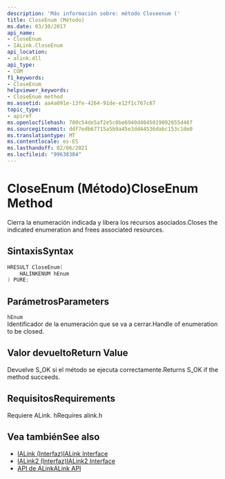 ```yaml
---
description: 'Más información sobre: método Closeenum ('
title: CloseEnum (Método)
ms.date: 03/30/2017
api_name:
- CloseEnum
- IALink.CloseEnum
api_location:
- alink.dll
api_type:
- COM
f1_keywords:
- CloseEnum
helpviewer_keywords:
- CloseEnum method
ms.assetid: aa4a091e-13fe-4264-91de-e12f1c767c87
topic_type:
- apiref
ms.openlocfilehash: 700c54de5af2e5c0be6940d4045019092655d46f
ms.sourcegitcommit: ddf7edb67715a5b9a45e3dd44536dabc153c1de0
ms.translationtype: MT
ms.contentlocale: es-ES
ms.lasthandoff: 02/06/2021
ms.locfileid: "99638384"
---
```

# <a name="closeenum-method"></a><span data-ttu-id="af3fa-103">CloseEnum (Método)</span><span class="sxs-lookup"><span data-stu-id="af3fa-103">CloseEnum Method</span></span>

<span data-ttu-id="af3fa-104">Cierra la enumeración indicada y libera los recursos asociados.</span><span class="sxs-lookup"><span data-stu-id="af3fa-104">Closes the indicated enumeration and frees associated resources.</span></span>  
  
## <a name="syntax"></a><span data-ttu-id="af3fa-105">Sintaxis</span><span class="sxs-lookup"><span data-stu-id="af3fa-105">Syntax</span></span>  
  
```cpp  
HRESULT CloseEnum(  
    HALINKENUM hEnum  
) PURE;  
```  
  
## <a name="parameters"></a><span data-ttu-id="af3fa-106">Parámetros</span><span class="sxs-lookup"><span data-stu-id="af3fa-106">Parameters</span></span>  

 `hEnum`  
 <span data-ttu-id="af3fa-107">Identificador de la enumeración que se va a cerrar.</span><span class="sxs-lookup"><span data-stu-id="af3fa-107">Handle of enumeration to be closed.</span></span>  
  
## <a name="return-value"></a><span data-ttu-id="af3fa-108">Valor devuelto</span><span class="sxs-lookup"><span data-stu-id="af3fa-108">Return Value</span></span>  

 <span data-ttu-id="af3fa-109">Devuelve S_OK si el método se ejecuta correctamente.</span><span class="sxs-lookup"><span data-stu-id="af3fa-109">Returns S_OK if the method succeeds.</span></span>  
  
## <a name="requirements"></a><span data-ttu-id="af3fa-110">Requisitos</span><span class="sxs-lookup"><span data-stu-id="af3fa-110">Requirements</span></span>  

 <span data-ttu-id="af3fa-111">Requiere ALink. h</span><span class="sxs-lookup"><span data-stu-id="af3fa-111">Requires alink.h</span></span>  
  
## <a name="see-also"></a><span data-ttu-id="af3fa-112">Vea también</span><span class="sxs-lookup"><span data-stu-id="af3fa-112">See also</span></span>

- [<span data-ttu-id="af3fa-113">IALink (Interfaz)</span><span class="sxs-lookup"><span data-stu-id="af3fa-113">IALink Interface</span></span>](ialink-interface.md)
- [<span data-ttu-id="af3fa-114">IALink2 (Interfaz)</span><span class="sxs-lookup"><span data-stu-id="af3fa-114">IALink2 Interface</span></span>](ialink2-interface.md)
- [<span data-ttu-id="af3fa-115">API de ALink</span><span class="sxs-lookup"><span data-stu-id="af3fa-115">ALink API</span></span>](index.md)

